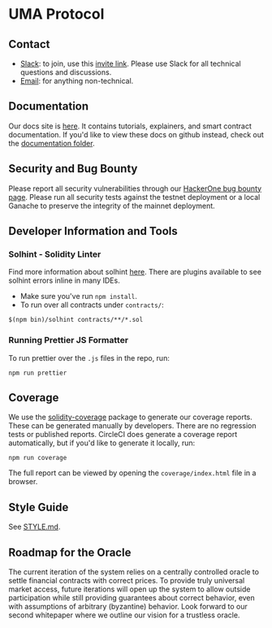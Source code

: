# UMA Protocol

## Contact

- [Slack](https://umaprotocol.slack.com): to join, use this
[invite link](https://join.slack.com/t/umaprotocol/shared_invite/enQtNTk4MjQ4ODY0MDA1LTM4ODg0NGZhYWZkNjkzMDE4MjU0ZGFlYWQzZTFiZWFlZjI2NDE4OGI2NWY3OTdhYjYyZjg0MjAzMTgwODVhZTE).
Please use Slack for all technical questions and discussions.
- [Email](mailto:hello@umaproject.org): for anything non-technical.

## Documentation

Our docs site is [here](https://docs.umaproject.org). It contains tutorials, explainers, and smart contract
documentation. If you'd like to view these docs on github instead, check out the
[documentation folder](./documentation).

## Security and Bug Bounty

Please report all security vulnerabilities through our [HackerOne bug bounty page](https://hackerone.com/uma_project).
Please run all security tests against the testnet deployment or a local Ganache to preserve the integrity of the
mainnet deployment.

## Developer Information and Tools

### Solhint - Solidity Linter
Find more information about solhint [here](https://protofire.github.io/solhint/). There are plugins available to see solhint errors inline in many IDEs.

- Make sure you've run `npm install`.
- To run over all contracts under `contracts/`:
```
$(npm bin)/solhint contracts/**/*.sol
```

### Running Prettier JS Formatter
To run prettier over the `.js` files in the repo, run:
```
npm run prettier
```

## Coverage
We use the [solidity-coverage](https://github.com/sc-forks/solidity-coverage) package to generate our coverage reports.
These can be generated manually by developers. There are no regression tests or published reports. CircleCI does
generate a coverage report automatically, but if you'd like to generate it locally, run:
```
npm run coverage
```
The full report can be viewed by opening the `coverage/index.html` file in a browser.

## Style Guide

See [STYLE.md](STYLE.md).

## Roadmap for the Oracle
The current iteration of the system relies on a centrally controlled oracle to settle financial contracts with correct prices. To provide truly universal market access, future iterations will open up the system to allow outside participation while still providing guarantees about correct behavior, even with assumptions of arbitrary (byzantine) behavior. Look forward to our second whitepaper where we outline our vision for a trustless oracle.
